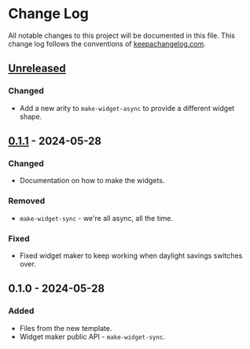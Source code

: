 # Change Log
All notable changes to this project will be documented in this file. This change log follows the conventions of [keepachangelog.com](http://keepachangelog.com/).

## [Unreleased]
### Changed
- Add a new arity to `make-widget-async` to provide a different widget shape.

## [0.1.1] - 2024-05-28
### Changed
- Documentation on how to make the widgets.

### Removed
- `make-widget-sync` - we're all async, all the time.

### Fixed
- Fixed widget maker to keep working when daylight savings switches over.

## 0.1.0 - 2024-05-28
### Added
- Files from the new template.
- Widget maker public API - `make-widget-sync`.

[Unreleased]: https://sourcehost.site/your-name/inventory/compare/0.1.1...HEAD
[0.1.1]: https://sourcehost.site/your-name/inventory/compare/0.1.0...0.1.1
